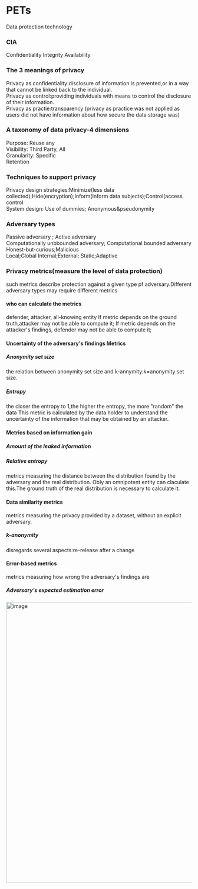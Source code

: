 # PETs
Data protection technology
### CIA
Confidentiality 
Integrity
Availability
### The 3 meanings of privacy
Privacy as confidentiality:disclosure of information is prevented,or in a way that cannot be linked back to the individual.
</br>
Privacy as control:providing individuals with means to control the disclosure of their information.
</br>
Privacy as practie:transparency
(privacy as practice was not applied as users did not have information about how secure the data storage was)
</br>
### A taxonomy of data privacy-4 dimensions
Purpose: Reuse any
</br>
Visibility: Third Party, All
</br>
Granularity: Specific
</br>
Retention
### Techniques to support privacy
Privacy design strategies:Minimize(less data collected);Hide(encryption);Inform(Inform data subjects);Control(access control
</br>
System design: Use of dummies; Anonymous&pseudonymity
### Adversary types
Passive adversary ; Active adversary
</br>
Computationally unbbounded adversary; Computational bounded adversary
</br>
Honest-but-curious;Malicious
</br>
Local;Global
Internal;External;
Static;Adaptive
</br>
### Privacy metrics(measure the level of data protection)
such metrics describe protection against a given type pf adversary.Different adversary types may require different metrics
#### who can calculate the metrics
defender, attacker, all-knowing entity
If metric depends on the ground truth,attacker may not be able to compute it;
If metric depends on the attacker's findings, defender may not be able to compute it;

#### Uncertainty of the adversary's findings Metrics

##### Anonymity set size
the relation between anonymity set size and k-annymity:k=anonymity set size.
##### Entropy
the closer the entropy to  1,the higher the entropy, the more "random" the data
This metric is calculated by the data holder to understand the uncertainty of the information that may be obtained by an attacker.
#### Metrics based on information gain

##### Amount of the leaked information
##### Relative entropy
metrics measuring the distance between the distribution found by the adversary and the real distribution.
Obly an omnipotent entity can claculate this.The ground truth of the real distribution is necessary to calculate it.

#### Data similarity metrics
metrics measuring the privacy provided by a dataset, without an explicit adversary.
##### k-anonymity
disregards several aspects:re-release after a change

#### Error-based metrics
metrics measuring how wrong the adversary's findings are
##### Adversary's expected estimation error
<img width="759" alt="image" src="https://github.com/zhang-mickey/PETs/assets/145342600/5443efa4-6364-4fa6-956e-6d22f88da290">
